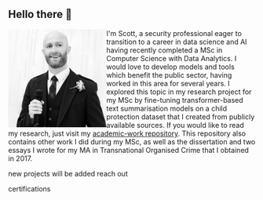 ## Hello there 👋

<img align="left" src="https://github.com/sc6156/sc6156/blob/main/profile.jpg" alt="profile_pic" width="200"/>

I'm Scott, a security professional eager to transition to a career in data science and AI having recently completed a MSc in Computer Science with Data Analytics. I would love to develop models and tools which benefit the public sector, having worked in this area for several years. I explored this topic in my research project for my MSc by fine-tuning transformer-based text summarisation models on a child protection dataset that I created from publicly available sources. If you would like to read my research, just visit my [academic-work repository](https://github.com/sc6156/academic-work/tree/main). This repository also contains other work I did during my MSc, as well as the dissertation and two essays I wrote for my MA in Transnational Organised Crime that I obtained in 2017.  

new projects will be added 
reach out

certifications 
